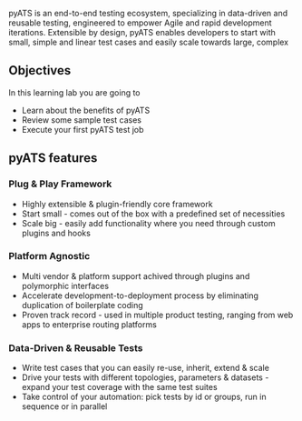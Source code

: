 
pyATS is an end-to-end testing ecosystem, specializing in data-driven and reusable testing, engineered to empower Agile and rapid development iterations. Extensible by design, pyATS enables developers to start with small, simple and linear test cases and easily scale towards large, complex


## Objectives

In this learning lab you are going to

* Learn about the benefits of pyATS
* Review some sample test cases
* Execute your first pyATS test job

## pyATS features

### Plug & Play Framework

* Highly extensible & plugin-friendly core framework
* Start small - comes out of the box with a predefined set of necessities
* Scale big - easily add functionality where you need through custom plugins and hooks

### Platform Agnostic

* Multi vendor & platform support achived through plugins and polymorphic interfaces
* Accelerate development-to-deployment process by eliminating duplication of boilerplate coding
* Proven track record - used in multiple product testing, ranging from web apps to enterprise routing platforms

### Data-Driven & Reusable Tests

* Write test cases that you can easily re-use, inherit, extend & scale
* Drive your tests with different topologies, parameters & datasets - expand your test coverage with the same test suites
* Take control of your automation: pick tests by id or groups, run in sequence or in parallel
